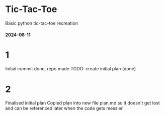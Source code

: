 # Tic-Tac-Toe
 Basic python tic-tac-toe recreation

#### 2024-06-11
# 1
Initial commit done, repo made
TODO: create initial plan (done)

# 2
Finalised initial plan
Copied plan into new file plan.md so it doesn't get lost and can be referenced later when the code gets messier